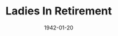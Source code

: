 ---
title: Ladies In Retirement
date: 1942-01-20
closing_date: 1942-01-23
layout: productions
featured_image:
image_caption:
image_credit:
playbill:
Theatre: Theatre Jacksonville
Venue: Little Theatre
cast:
- Albert Feather: E.S. Beauchamp-Nobbs
- Emily Creed: Eleonor Edwards
- Ellen Creed: Irma Stockwell
- Louisa Creed: Mary Meischner
- Sister Theresa: Nina Bratton
- Leonora Fiske: Rose Marie Schosser
- Lucy Gilham: Ruby Hixon
crew:
- Stage Manager: Alfred Seitner
- Lighting Design: Alfred Seitner
- Stage Crew:
  - Ann Johnson
  - Bishop McCauley
  - Bob Sabin
  - Elmo Lehman
  - Gretchen Frizzell
  - Mary Garcia
  - Philip Devlin, Jr.
- Sound Effects:
  - Ann Johnson
  - Charles Blum, Jr.
  - William Schosser
- Property Assistant:
  - Anne Terry
  - Dick Lane
  - Rose Marie Schosser
- Assistant Stage Manager:
  - Bob Carter
  - Bob Sabin
- Interior Decoration: Dick Lane
- Make-up:
  - Elmo Lehman
  - Rosemary Dowling
- Director: Leighton M. Ballew
- Make-up Assistant:
  - Marion Bowman
  - Martha McAndrews
  - Mary Kethley
  - Mrs. Fred Cobb
- Publicity: Mary Joseph
- Costumes: Mrs. A.M. Lupfer
- Props: Mrs. L.D. Behner
orchestra:
external_links:
---